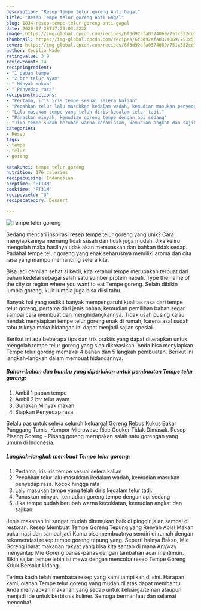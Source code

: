 ```yaml
---
description: "Resep Tempe telur goreng Anti Gagal"
title: "Resep Tempe telur goreng Anti Gagal"
slug: 1834-resep-tempe-telur-goreng-anti-gagal
date: 2020-07-28T17:23:03.222Z
image: https://img-global.cpcdn.com/recipes/6f3d92afa0374069/751x532cq70/tempe-telur-goreng-foto-resep-utama.jpg
thumbnail: https://img-global.cpcdn.com/recipes/6f3d92afa0374069/751x532cq70/tempe-telur-goreng-foto-resep-utama.jpg
cover: https://img-global.cpcdn.com/recipes/6f3d92afa0374069/751x532cq70/tempe-telur-goreng-foto-resep-utama.jpg
author: Cecilia Wade
ratingvalue: 3.9
reviewcount: 14
recipeingredient:
- "1 papan tempe"
- "2 btr telur ayam"
- " Minyak makan"
- " Penyedap rasa"
recipeinstructions:
- "Pertama, iris iris tempe sesuai selera kalian"
- "Pecahkan telur lalu masukkan kedalam wadah, kemudian masukan penyedap rasa. Kocok hingga rata"
- "Lalu masukan tempe yang telah diris kedalam telur tadi."
- "Panaskan minyak, kemudian goreng tempe dengan api sedang"
- "Jika tempe sudah berubah warna kecoklatan, kemudian angkat dan sajikan!"
categories:
- Resep
tags:
- tempe
- telur
- goreng

katakunci: tempe telur goreng 
nutrition: 176 calories
recipecuisine: Indonesian
preptime: "PT13M"
cooktime: "PT31M"
recipeyield: "3"
recipecategory: Dessert

---
```



![Tempe telur goreng](https://img-global.cpcdn.com/recipes/6f3d92afa0374069/751x532cq70/tempe-telur-goreng-foto-resep-utama.jpg)

Sedang mencari inspirasi resep tempe telur goreng yang unik? Cara menyiapkannya memang tidak susah dan tidak juga mudah. Jika keliru mengolah maka hasilnya tidak akan memuaskan dan bahkan tidak sedap. Padahal tempe telur goreng yang enak seharusnya memiliki aroma dan cita rasa yang mampu memancing selera kita.

Bisa jadi cemilan sehat si kecil, kita ketahui tempe merupakan terbuat dari bahan kedelai sebagai salah satu sumber protein nabati. Type the name of the city or region where you want to eat Tempe goreng. Selain dibikin lumpia goreng, kulit lumpia juga bisa diisi tahu.

Banyak hal yang sedikit banyak mempengaruhi kualitas rasa dari tempe telur goreng, pertama dari jenis bahan, kemudian pemilihan bahan segar sampai cara membuat dan menghidangkannya. Tidak usah pusing kalau hendak menyiapkan tempe telur goreng enak di rumah, karena asal sudah tahu triknya maka hidangan ini dapat menjadi sajian spesial.


Berikut ini ada beberapa tips dan trik praktis yang dapat diterapkan untuk mengolah tempe telur goreng yang siap dikreasikan. Anda bisa menyiapkan Tempe telur goreng memakai 4 bahan dan 5 langkah pembuatan. Berikut ini langkah-langkah dalam membuat hidangannya.

<!--inarticleads1-->

##### Bahan-bahan dan bumbu yang diperlukan untuk pembuatan Tempe telur goreng:

1. Ambil 1 papan tempe
1. Ambil 2 btr telur ayam
1. Gunakan  Minyak makan
1. Siapkan  Penyedap rasa


Selalu pas untuk selera seluruh keluarga! Goreng Rebus Kukus Bakar Panggang Tumis. Kompor Microwave Rice Cooker Tidak Dimasak. Resep Pisang Goreng - Pisang goreng merupakan salah satu gorengan yang umum di Indonesia. 

<!--inarticleads2-->

##### Langkah-langkah membuat Tempe telur goreng:

1. Pertama, iris iris tempe sesuai selera kalian
1. Pecahkan telur lalu masukkan kedalam wadah, kemudian masukan penyedap rasa. Kocok hingga rata
1. Lalu masukan tempe yang telah diris kedalam telur tadi.
1. Panaskan minyak, kemudian goreng tempe dengan api sedang
1. Jika tempe sudah berubah warna kecoklatan, kemudian angkat dan sajikan!


Jenis makanan ini sangat mudah ditemukan baik di pinggir jalan sampai di restoran. Resep Membuat Tempe Goreng Tepung yang Renyah Abis! Makan pakai nasi dan sambal jadi Kamu bisa membuatnya sendiri di rumah dengan rekomendasi resep tempe goreng tepung yang. Seperti halnya Bakso, Mie Goreng ibarat makanan rakyat yang bisa kita santap di mana Anyway menyantap Mie Goreng panas-panas dengan tambahan acar mentimun. Bikin sajian tempe lebih istimewa dengan mencoba resep Tempe Goreng Kriuk Bersalut Udang. 

Terima kasih telah membaca resep yang kami tampilkan di sini. Harapan kami, olahan Tempe telur goreng yang mudah di atas dapat membantu Anda menyiapkan makanan yang sedap untuk keluarga/teman ataupun menjadi ide untuk berbisnis kuliner. Semoga bermanfaat dan selamat mencoba!
